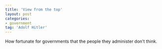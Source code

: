 ```yaml
---
title: 'View from the top'
layout: post
categories:
- government
tag: 'Adolf Hitler'
---
```


How fortunate for governments that the people they administer don’t think.